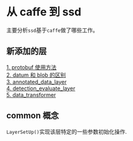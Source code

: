 # 从 caffe 到 ssd  
主要分析`ssd`基于`caffe`做了哪些工作。    


## 新添加的层   
[1. protobuf 使用方法](./doc/protobuf_compile.md)  
[2. datum 和 blob 的区别](./doc/datum_blob.md)  
[3. annotated_data_layer](./doc/1_annotated_data_layer.md)  
[4. detection_evaluate_layer](./doc/2_detection_evaluate_layer.md)  
[5. data_transformer](./doc/data_transformer.md)  


## common 概念   

`LayerSetUp()`实现该层特定的一些参数初始化操作.